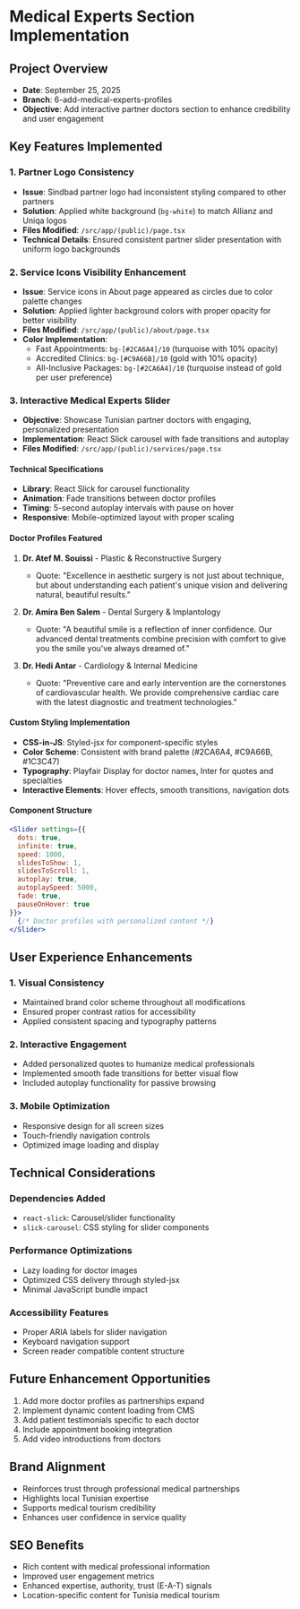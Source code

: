 # Medical Experts Section Implementation

## Project Overview
- **Date**: September 25, 2025
- **Branch**: 6-add-medical-experts-profiles
- **Objective**: Add interactive partner doctors section to enhance credibility and user engagement

## Key Features Implemented

### 1. Partner Logo Consistency
- **Issue**: Sindbad partner logo had inconsistent styling compared to other partners
- **Solution**: Applied white background (`bg-white`) to match Allianz and Uniqa logos
- **Files Modified**: `/src/app/(public)/page.tsx`
- **Technical Details**: Ensured consistent partner slider presentation with uniform logo backgrounds

### 2. Service Icons Visibility Enhancement
- **Issue**: Service icons in About page appeared as circles due to color palette changes
- **Solution**: Applied lighter background colors with proper opacity for better visibility
- **Files Modified**: `/src/app/(public)/about/page.tsx`
- **Color Implementation**:
  - Fast Appointments: `bg-[#2CA6A4]/10` (turquoise with 10% opacity)
  - Accredited Clinics: `bg-[#C9A66B]/10` (gold with 10% opacity)  
  - All-Inclusive Packages: `bg-[#2CA6A4]/10` (turquoise instead of gold per user preference)

### 3. Interactive Medical Experts Slider
- **Objective**: Showcase Tunisian partner doctors with engaging, personalized presentation
- **Implementation**: React Slick carousel with fade transitions and autoplay
- **Files Modified**: `/src/app/(public)/services/page.tsx`

#### Technical Specifications
- **Library**: React Slick for carousel functionality
- **Animation**: Fade transitions between doctor profiles
- **Timing**: 5-second autoplay intervals with pause on hover
- **Responsive**: Mobile-optimized layout with proper scaling

#### Doctor Profiles Featured
1. **Dr. Atef M. Souissi** - Plastic & Reconstructive Surgery
   - Quote: "Excellence in aesthetic surgery is not just about technique, but about understanding each patient's unique vision and delivering natural, beautiful results."
   
2. **Dr. Amira Ben Salem** - Dental Surgery & Implantology
   - Quote: "A beautiful smile is a reflection of inner confidence. Our advanced dental treatments combine precision with comfort to give you the smile you've always dreamed of."
   
3. **Dr. Hedi Antar** - Cardiology & Internal Medicine
   - Quote: "Preventive care and early intervention are the cornerstones of cardiovascular health. We provide comprehensive cardiac care with the latest diagnostic and treatment technologies."

#### Custom Styling Implementation
- **CSS-in-JS**: Styled-jsx for component-specific styles
- **Color Scheme**: Consistent with brand palette (#2CA6A4, #C9A66B, #1C3C47)
- **Typography**: Playfair Display for doctor names, Inter for quotes and specialties
- **Interactive Elements**: Hover effects, smooth transitions, navigation dots

#### Component Structure
```jsx
<Slider settings={{
  dots: true,
  infinite: true,
  speed: 1000,
  slidesToShow: 1,
  slidesToScroll: 1,
  autoplay: true,
  autoplaySpeed: 5000,
  fade: true,
  pauseOnHover: true
}}>
  {/* Doctor profiles with personalized content */}
</Slider>
```

## User Experience Enhancements

### 1. Visual Consistency
- Maintained brand color scheme throughout all modifications
- Ensured proper contrast ratios for accessibility
- Applied consistent spacing and typography patterns

### 2. Interactive Engagement
- Added personalized quotes to humanize medical professionals
- Implemented smooth fade transitions for better visual flow
- Included autoplay functionality for passive browsing

### 3. Mobile Optimization
- Responsive design for all screen sizes
- Touch-friendly navigation controls
- Optimized image loading and display

## Technical Considerations

### Dependencies Added
- `react-slick`: Carousel/slider functionality
- `slick-carousel`: CSS styling for slider components

### Performance Optimizations
- Lazy loading for doctor images
- Optimized CSS delivery through styled-jsx
- Minimal JavaScript bundle impact

### Accessibility Features
- Proper ARIA labels for slider navigation
- Keyboard navigation support
- Screen reader compatible content structure

## Future Enhancement Opportunities
1. Add more doctor profiles as partnerships expand
2. Implement dynamic content loading from CMS
3. Add patient testimonials specific to each doctor
4. Include appointment booking integration
5. Add video introductions from doctors

## Brand Alignment
- Reinforces trust through professional medical partnerships
- Highlights local Tunisian expertise
- Supports medical tourism credibility
- Enhances user confidence in service quality

## SEO Benefits
- Rich content with medical professional information
- Improved user engagement metrics
- Enhanced expertise, authority, trust (E-A-T) signals
- Location-specific content for Tunisia medical tourism